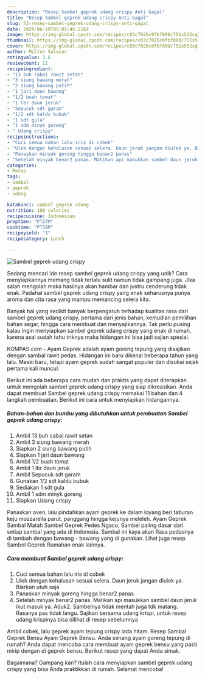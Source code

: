 ```yaml
---
description: "Resep Sambel geprek udang crispy Anti Gagal"
title: "Resep Sambel geprek udang crispy Anti Gagal"
slug: 53-resep-sambel-geprek-udang-crispy-anti-gagal
date: 2020-06-18T05:02:45.216Z
image: https://img-global.cpcdn.com/recipes/c03c7025c0fbf809/751x532cq70/sambel-geprek-udang-crispy-foto-resep-utama.jpg
thumbnail: https://img-global.cpcdn.com/recipes/c03c7025c0fbf809/751x532cq70/sambel-geprek-udang-crispy-foto-resep-utama.jpg
cover: https://img-global.cpcdn.com/recipes/c03c7025c0fbf809/751x532cq70/sambel-geprek-udang-crispy-foto-resep-utama.jpg
author: Milton Salazar
ratingvalue: 3.6
reviewcount: 11
recipeingredient:
- "13 buh cabai rawit setan"
- "3 siung bawang merah"
- "2 siung bawang putih"
- "1 jari daun bawang"
- "1/2 buah tomat"
- "1 lbr daun jeruk"
- "Sepucuk sdt garam"
- "1/2 sdt kaldu bubuk"
- "1 sdt gula"
- "1 sdm minyk goreng"
- " Udang crispy"
recipeinstructions:
- "Cuci semua bahan lalu iris di cobek"
- "Ulek dengan kehalusan sesuai selera. Daun jeruk jangan diulek ya. Biarkan utuh saja"
- "Panaskan minyak goreng hingga benar2 panas"
- "Setelah minyak benar2 panas. Matikan api masukkan sambel daun jeruk ikut masuk ya. Aduk2. Sambelnya tidak mentah juga tdk matang. Rasanya pas tidak langu. Sajikan bersama udang krispi, untuk resep udang krispinya bisa dilihat di resep sebelumnya"
categories:
- Resep
tags:
- sambel
- geprek
- udang

katakunci: sambel geprek udang 
nutrition: 108 calories
recipecuisine: Indonesian
preptime: "PT27M"
cooktime: "PT38M"
recipeyield: "1"
recipecategory: Lunch

---
```



![Sambel geprek udang crispy](https://img-global.cpcdn.com/recipes/c03c7025c0fbf809/751x532cq70/sambel-geprek-udang-crispy-foto-resep-utama.jpg)

Sedang mencari ide resep sambel geprek udang crispy yang unik? Cara menyiapkannya memang tidak terlalu sulit namun tidak gampang juga. Jika salah mengolah maka hasilnya akan hambar dan justru cenderung tidak enak. Padahal sambel geprek udang crispy yang enak seharusnya punya aroma dan cita rasa yang mampu memancing selera kita.

Banyak hal yang sedikit banyak berpengaruh terhadap kualitas rasa dari sambel geprek udang crispy, pertama dari jenis bahan, kemudian pemilihan bahan segar, hingga cara membuat dan menyajikannya. Tak perlu pusing kalau ingin menyiapkan sambel geprek udang crispy yang enak di rumah, karena asal sudah tahu triknya maka hidangan ini bisa jadi sajian spesial.

KOMPAS.com - Ayam Geprek adalah ayam goreng tepung yang disajikan dengan sambal rawit pedas. Hidangan ini baru dikenal beberapa tahun yang lalu. Meski baru, tetapi ayam geprek sudah sangat populer dan disukai sejak pertama kali muncul.


Berikut ini ada beberapa cara mudah dan praktis yang dapat diterapkan untuk mengolah sambel geprek udang crispy yang siap dikreasikan. Anda dapat membuat Sambel geprek udang crispy memakai 11 bahan dan 4 langkah pembuatan. Berikut ini cara untuk menyiapkan hidangannya.

<!--inarticleads1-->

##### Bahan-bahan dan bumbu yang dibutuhkan untuk pembuatan Sambel geprek udang crispy:

1. Ambil 13 buh cabai rawit setan
1. Ambil 3 siung bawang merah
1. Siapkan 2 siung bawang putih
1. Siapkan 1 jari daun bawang
1. Ambil 1/2 buah tomat
1. Ambil 1 lbr daun jeruk
1. Ambil Sepucuk sdt garam
1. Gunakan 1/2 sdt kaldu bubuk
1. Sediakan 1 sdt gula
1. Ambil 1 sdm minyk goreng
1. Siapkan  Udang crispy


Panaskan oven, lalu pindahkan ayam geprek ke dalam loyang beri taburan keju mozzarella parut, panggang hingga kejunya meleleh. Ayam Geprek Sambal Matah Sambel Geprek Pedes Ngaco, Sambel paling dasar dari setiap sambal yang ada di Indonesia. Sambal ini kaya akan Rasa pedasnya di tambah dengan bawang - bawang yang di gunakan. Lihat juga resep Sambel Geprek Rumahan enak lainnya. 

<!--inarticleads2-->

##### Cara membuat Sambel geprek udang crispy:

1. Cuci semua bahan lalu iris di cobek
1. Ulek dengan kehalusan sesuai selera. Daun jeruk jangan diulek ya. Biarkan utuh saja
1. Panaskan minyak goreng hingga benar2 panas
1. Setelah minyak benar2 panas. Matikan api masukkan sambel daun jeruk ikut masuk ya. Aduk2. Sambelnya tidak mentah juga tdk matang. Rasanya pas tidak langu. Sajikan bersama udang krispi, untuk resep udang krispinya bisa dilihat di resep sebelumnya


Ambil cobek, lalu geprek ayam tepung crispy lada hitam. Resep Sambal Geprek Bensu Ayam Geprek Bensu. Anda senang ayam goreng tepung di rumah? Anda dapat mencoba cara membuat ayam geprek bensu yang pasti mirip dengan di geprek bensu. Berikut resep yang dapat Anda simak. 

Bagaimana? Gampang kan? Itulah cara menyiapkan sambel geprek udang crispy yang bisa Anda praktikkan di rumah. Selamat mencoba!
